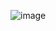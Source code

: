 ![image](https://github.com/NikhilNaik21/Data_Structure-HackerRank/assets/111115551/a512512d-8de2-428e-a3b7-a03c1f8e89e6)
